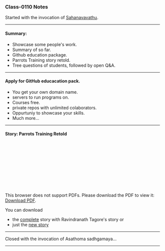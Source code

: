 ### Class-0110 Notes

Started with the invocation of [Sahanavavathu](https://youtu.be/OUu1uxzvkgc?t=486).  

---

#### Summary:
+ Showcase some people's work.
+ Summary of so far.
+ Github education package.
+ Parrots Training story retold.
+ Tree questions of students, followed by open Q&A.

---

#### Apply for GitHub educacation pack.
+ You get your own domain name.
+ servers to run programs on.
+ Courses free.
+ private repos with unlimited colaborators.
+ Oppurtuniy to showcase your skills.
+ Much more...

---

#### Story: Parrots Training Retold

<object data="parrots-training-retold.pdf" type="application/pdf" width="100%" height="700px">
    <embed src="parrots-training-retold.pdf">
        <p>This browser does not support PDFs. Please download the PDF to view it: <a href="parrots-training-retold.pdf">Download PDF</a>.</p>
    </embed>
</object>

You can download 
+ the [complete](parrots-training-complete.pdf) story with Ravindranath Tagore's story or
+ just the [new story](parrots-training-retold.pdf)

---

Closed with the invocation of Asathoma sadhgamaya...

---